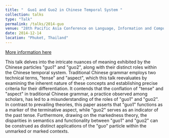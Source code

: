 ```yaml
---
title: "  Guo1 and Guo2 in Chinese Temporal System "
collection: talks
type: "Talk"
permalink: /talks/2014-guo
venue: "28th Pacific Asia Conference on Language, Information and Computation"
date: 2014-12-14
location: "Phuket, Thailand"
---
```


[More information here](https://aclanthology.org/Y14-1065.pdf)

This talk delves into the intricate nuances of meaning exhibited by the Chinese particles "guo1" and "guo2", along with their distinct roles within the Chinese temporal system. Traditional Chinese grammar employs two technical terms, "tense" and "aspect", which this talk reevaluates by examining the inherent nature of these concepts and establishing precise criteria for their differentiation. It contends that the conflation of "tense" and "aspect" in traditional Chinese grammar, a practice observed among scholars, has led to a misunderstanding of the roles of "guo1" and "guo2". In contrast to prevailing theories, this paper asserts that "guo1" functions as a marker of the terminative aspect, while "guo2" serves as an indicator of the past tense. Furthermore, drawing on the markedness theory, the disparities in semantics and functionality between "guo1" and "guo2" can be construed as distinct applications of the "guo" particle within the unmarked or marked contexts.